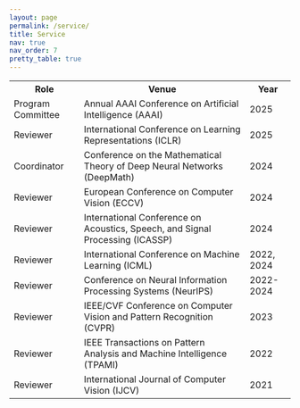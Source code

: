 ```yaml
---
layout: page
permalink: /service/
title: Service
nav: true
nav_order: 7
pretty_table: true
---
```



<table class="table table-striped">
  <tr>
    <th>Role</th>
    <th>Venue</th>
    <th>Year</th>
  </tr>
  <tr>
    <td>Program Committee</td>
    <td>Annual AAAI Conference on Artificial Intelligence (AAAI)</td>
    <td>2025</td>
  </tr>
  <tr>
    <td>Reviewer</td>
    <td>International Conference on Learning Representations (ICLR)</td>
    <td>2025</td>
  </tr>
  <tr>
    <td>Coordinator</td>
    <td>Conference on the Mathematical Theory of Deep Neural Networks (DeepMath)</td>
    <td>2024</td>
  </tr>
  <tr>
    <td>Reviewer</td>
    <td>European Conference on Computer Vision (ECCV)</td>
    <td>2024</td>
  </tr>
  <tr>
    <td>Reviewer</td>
    <td>International Conference on Acoustics, Speech, and Signal Processing (ICASSP)</td>
    <td>2024</td>
  </tr>
  <tr>
    <td>Reviewer</td>
    <td>International Conference on Machine Learning (ICML)</td>
    <td>2022, 2024</td>
  </tr>
  <tr>
    <td>Reviewer</td>
    <td>Conference on Neural Information Processing Systems (NeurIPS)</td>
    <td>2022-2024</td>
  </tr>
  <tr>
    <td>Reviewer</td>
    <td>IEEE/CVF Conference on Computer Vision and Pattern Recognition (CVPR)</td>
    <td>2023</td>
  </tr>
  <tr>
    <td>Reviewer</td>
    <td>IEEE Transactions on Pattern Analysis and Machine Intelligence (TPAMI)</td>
    <td>2022</td>
  </tr>
  <tr>
    <td>Reviewer</td>
    <td>International Journal of Computer Vision (IJCV)</td>
    <td>2021</td>
  </tr>
</table>